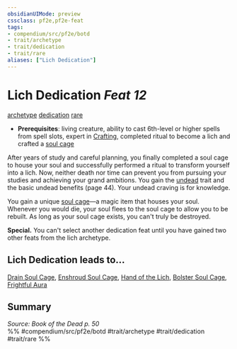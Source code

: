 ```yaml
---
obsidianUIMode: preview
cssclass: pf2e,pf2e-feat
tags:
- compendium/src/pf2e/botd
- trait/archetype
- trait/dedication
- trait/rare
aliases: ["Lich Dedication"]
---
```

# Lich Dedication  *Feat 12*  
[archetype](/rules/traits/archetype.md)  [dedication](/rules/traits/dedication.md)  [rare](/rules/traits/rare.md)  

- **Prerequisites**: living creature, ability to cast 6th-level or higher spells from spell slots, expert in [Crafting](/compendium/skills.md#Crafting), completed ritual to become a lich and crafted a [soul cage](/compendium/equipment/items/soul-cage-botd.md)

After years of study and careful planning, you finally completed a soul cage to house your soul and successfully performed a ritual to transform yourself into a lich. Now, neither death nor time can prevent you from pursuing your studies and achieving your grand ambitions. You gain the [undead](/rules/traits/undead.md) trait and the basic undead benefits (page 44). Your undead craving is for knowledge.

You gain a unique [soul cage](/compendium/equipment/items/soul-cage-botd.md)—a magic item that houses your soul. Whenever you would die, your soul flees to the soul cage to allow you to be rebuilt. As long as your soul cage exists, you can't truly be destroyed.

**Special.** You can't select another dedication feat until you have gained two other feats from the lich archetype.

## Lich Dedication leads to...

[Drain Soul Cage](/compendium/feats/drain-soul-cage-botd.md), [Enshroud Soul Cage](/compendium/feats/enshroud-soul-cage-botd.md), [Hand of the Lich](/compendium/feats/hand-of-the-lich-botd.md), [Bolster Soul Cage](/compendium/feats/bolster-soul-cage-botd.md), [Frightful Aura](/compendium/feats/frightful-aura-botd.md)

## Summary

*Source: Book of the Dead p. 50*  
%% #compendium/src/pf2e/botd #trait/archetype #trait/dedication #trait/rare %%